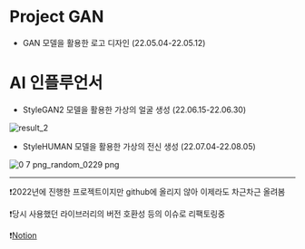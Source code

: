 # Project GAN
* GAN 모델을 활용한 로고 디자인 (22.05.04-22.05.12)

# AI 인플루언서
* StyleGAN2 모델을 활용한 가상의 얼굴 생성 (22.06.15-22.06.30)

![result_2](https://github.com/user-attachments/assets/b4aff0a3-f832-4f55-8eae-86f4c36260b8)

* StyleHUMAN 모델을 활용한 가상의 전신 생성 (22.07.04-22.08.05)

![0 7 png_random_0229 png](https://github.com/user-attachments/assets/bc591093-f602-4e6a-a96f-4b383484545a)

----------------------------

❗2022년에 진행한 프로젝트이지만 github에 올리지 않아 이제라도 차근차근 올려봄

❗당시 사용했던 라이브러리의 버전 호환성 등의 이슈로 리팩토링중

❗[Notion](https://www.notion.so/Project-GAN-160b67746f27801b9fa8c435e6c1e37f)
